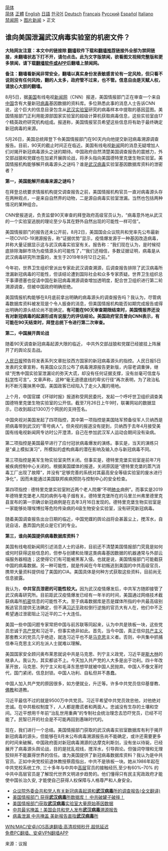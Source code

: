  <!-- 面包屑导航 --> <div class="breadcrumb"><!-- GTranslate: https://gtranslate.io/ -->  <div class="switcher notranslate">  <div class="selected">  <a href="#" onclick="return false;"> 简体</a>  </div>  <div class="option">  <a href="https://www.bannedbook.org" onclick="doGTranslate('zh-CN|zh-CN');jQuery('div.switcher div.selected a').html(jQuery(this).html());return false;" title="简体中文" class="nturl selected"> 简体</a>  <a href="https://www.bannedbook.org/zh-tw/" onclick="doGTranslate('zh-CN|zh-TW');jQuery('div.switcher div.selected a').html(jQuery(this).html());return false;" title="繁體中文" class="nturl"> 正體</a>  <a href="https://www.bannedbook.org/en/" onclick="doGTranslate('zh-CN|en');jQuery('div.switcher div.selected a').html(jQuery(this).html());return false;" title="English" class="nturl"> English</a>  <a href="https://www.bannedbook.org/ja/" onclick="doGTranslate('zh-CN|ja');jQuery('div.switcher div.selected a').html(jQuery(this).html());return false;" title="日本語" class="nturl"> 日語</a>  <a href="https://www.bannedbook.org/ko/" onclick="doGTranslate('zh-CN|ko');jQuery('div.switcher div.selected a').html(jQuery(this).html());return false;" title="한국어" class="nturl"> 한국어</a>  <a href="https://www.bannedbook.org/de/" onclick="doGTranslate('zh-CN|de');jQuery('div.switcher div.selected a').html(jQuery(this).html());return false;" title="Deutsch" class="nturl"> Deutsch</a>  <a href="https://www.bannedbook.org/fr/" onclick="doGTranslate('zh-CN|fr');jQuery('div.switcher div.selected a').html(jQuery(this).html());return false;" title="Français" class="nturl"> Français</a>  <a href="https://www.bannedbook.org/ru/" onclick="doGTranslate('zh-CN|ru');jQuery('div.switcher div.selected a').html(jQuery(this).html());return false;" title="Русский" class="nturl"> Русский</a>  <a href="https://www.bannedbook.org/es/" onclick="doGTranslate('zh-CN|es');jQuery('div.switcher div.selected a').html(jQuery(this).html());return false;" title="Español" class="nturl"> Español</a>  <a href="https://www.bannedbook.org/it/" onclick="doGTranslate('zh-CN|it');jQuery('div.switcher div.selected a').html(jQuery(this).html());return false;" title="Italiano" class="nturl"> Italiano</a>  </div>  </div>      <div class='breadcrumb-sub'><!-- Breadcrumb NavXT 6.3.0 --> <a href="https://www.bannedbook.org/" class="home">禁闻网</a> &gt; <a href="https://www.bannedbook.org/bnews/topimagenews/" class="category">图片新闻</a> &gt; 正文</div></div><h2>谁向美国泄漏武汉病毒实验室的机密文件？</h2> <p class="notice"><b>大陆网友注意：本文中的链接除 <a href="https://github.com/bannedbook/fanqiang" >翻墙</a>软件下载和<a href="https://github.com/killgcd/justmysocks/blob/master/README.md">翻墙推荐</a>链接外全部为禁网链接，未翻墙状态下打不开，请勿点击。此为文字版禁闻，欲看图文视频完整版和更多禁闻，请下载<a href="https://github.com/bannedbook/fanqiang">翻墙软件或APP</a>后翻墙上禁闻网。</p><p>备注：翻墙看新闻非常安全，翻墙以真实身份发表敏感言论有一定风险，但只看不说则没有任何风险，翻的人太多，政府管不过来，也不管。信息自由是天赋人权，请放心大胆的翻墙。</b></p>  <div class="entry"> <p>8月5日，据<a href="https://www.bannedbook.org/bnews/tag/%e7%be%8e%e5%9b%bd/" class="st_tag internal_tag" rel="tag" title="标签 美国 下的日志">美国</a>有线电视<span class='wp_keywordlink_affiliate'><a href="https://www.bannedbook.org/" title="新闻网">新闻网</a></span>（CNN）报道，美国情报部门正在审查一个来自<span class='wp_keywordlink_affiliate'><a href="https://www.bannedbook.org/" title="中国" target="_blank">中国</a></span>含有大量新冠<a href="https://www.bannedbook.org/bnews/tag/%e7%97%85%e6%af%92/" class="st_tag internal_tag" rel="tag" title="标签 病毒 下的日志">病毒</a>基因数据的资料库。多位熟悉此事的消息人士告诉CNN说，这个巨大的信息目录包含从<a href="https://www.bannedbook.org/bnews/tag/%e6%ad%a6%e6%b1%89/" class="st_tag internal_tag" rel="tag" title="标签 武汉 下的日志">武汉</a><a href="https://www.bannedbook.org/bnews/tag/%E5%AE%9E%E9%AA%8C%E5%AE%A4/" class="st_tag internal_tag" rel="tag" title="标签 实验室 下的日志">实验室</a>研究的病毒样本中提取的基因蓝图。美国情报部门正利用能源部国家实验室的超级计算机获取病毒信息，这些实验室由17个精英政府研究机构组成。报道称，美国情报官员希望这些信息将有助于最终确定新冠病毒的来源。</p> <p>5月26日，美国总统拜登下令美国情报部门在90天内向他提交新冠病毒溯源调查报告。目前，90天的截止时间正在临近。美国有线电视<span class='wp_keywordlink_affiliate'><a href="https://www.bannedbook.org/" title="新闻">新闻</a></span>网的消息无疑增加人们对揭开新冠病毒源头之谜的期待。中国政府自然清楚美国调查报告的震撼力，外交部战狼和党媒也在加紧开展舆论战，将矛头指向美国德特里克堡生物实验室。美国情报机构能够解开病毒源头之谜吗？谁是<a href="https://www.bannedbook.org/bnews/tag/%e6%ad%a6%e6%b1%89%e7%97%85%e6%af%92/" class="st_tag internal_tag" rel="tag" title="标签 武汉病毒 下的日志">武汉病毒</a>实验室基因数据库资料的泄密者？</p> <p><strong>第一，美国能解开病毒来源之谜吗？</strong></p> <p>在拜登总统要求情报机构提交调查报告之前，美国情报机构官员一直对病毒源头存在两种观点，一是来自自然界的动物，二是源自病毒实验室泄漏。当然也包括两种情况的某种组合。</p> <p>CNN曾报道说，负责监督90天审查的拜登政府高级官员认为，“病毒意外地从武汉的一个实验室逃脱的理论至少与其在野外自然出现的可能性一样可信”。</p> <p>美国情报部门的报告还未公开前，8月2日，美国国会众议院共和党率先公布最新一项COVID-19溯源报告，称“证据优势”显示，疫情爆发源于一种基因改造病毒，并称大量证据显示这与武汉病毒实验室有关。报告称：“我们现在认为，是时候彻底排除海鲜市场为疫情源头的可能性了，”“我们还相信，多数证据证明，病毒是从武汉病毒研究所泄露的，发生于2019年9月12日之前。”</p>  <p>今年初，世界卫生组织曾派出专家赴武汉调查溯源，后调查报告排除了武汉病毒所泄漏新冠病毒的可能性，但该结论遭到国际社会和众多专家质疑。世界卫生组织总干事谭德塞也促请中国在新冠病毒溯源调查增加透明度，配合世卫组织进行第二轮溯源调查，但被中国政府明确拒绝。</p> <p>美国情报机构能够在8月底前拿出明确的病毒源头的调查报告吗？我认为，尽管病毒数据库资料被发现是个令人振奋的消息，但美国情报机构能否如期完成报告或得出明确的源头结论尚不能确定。<strong>有可能在90天审查期限结束时，美国情报界还没有对新冠病毒的起源形成有说服力的评估结论。美国政府官员曾向CNN表示，有可能在90天结束时，拜登总统下令进行第二次审查。</strong></p> <p><strong>第二，中国展开舆论战</strong></p> <p>随着90天调查新冠病毒起源大限的临近， 中共外交部战狼和党媒已经披挂上阵展开了的舆论反击战。</p> <p><span class='wp_keywordlink'><a href="https://www.bannedbook.org/forum2/topic109.html" title="透视人民日报" target="_blank">人民日报</a></span>预告将发表系列文章批驳西方国家的新冠病毒源头的指控。人民日报5日发表的文章宣称，有美国众议员公布了病毒溯源报告更新版，内容老调重弹，继续“兜售中国实验室泄漏论的弥天大谎，却没有任何证据支撑，没有丝毫可信度与<span class='wp_keywordlink'><a href="https://www.bannedbook.org/forum11/topic309.html" title="禁片：“科学”的棍子" target="_blank">科学</a></span>性可言”。文章声称，这种“毫无道德底线的卑劣行径”再次表明，为了政治私利不断污蔑抹黑中国，美国政客已经陷入了走火入魔的境地。</p> <p>上个月，中国官媒《环球时报》报道称受网民委托，发起一个呼吁世卫组织调查美国德特里克堡生物实验室的公开信。截至7月26日上午9时，联署网站的数据显示，已收到超过1300万个网民的支持签名。</p>  <p>中国央视对美国发起了四项指控，其中第一项指控是美国陆军预备役军人贝纳西是把病毒带到武汉的“零号病人”。但央视的报道没有提到，贝纳西于去年4月接受美国有线电视新闻网专访时公开澄清，自己在参加武汉军人运动会期间没有染病。</p> <p>第二项指控是美国最早进行了应付冠状病毒爆发的演练。事实是，当天的演练只是“桌上模拟演习”，所模拟的虚构病毒的潜在影响及输入亦与新冠病毒不同。</p> <p>第三项指控是美军生物实验室突然关闭。但事实是，德特里克堡实验室是前年7月被疾病控制中心关闭的。根据美国媒体的报道，关闭原因是“德特里克堡的蒸汽消毒工厂出现了故障”，并没有“足够完善的系统对其最高安全等级实验室的废水进行净化”，因而未能通过美国联邦疾病预防与控制中心的安全检查。</p> <p>第四项指控 : 德特里克堡实验室附近两个老人院爆“不明<a href="https://www.bannedbook.org/bnews/tag/%e8%82%ba%e7%82%8e/" class="st_tag internal_tag" rel="tag" title="标签 肺炎 下的日志">肺炎</a>病例”。而事实是2019年德特里克堡老人院的病例与电子烟有关。德特里克堡所在的马里兰州弗里德里克县宣布的第一宗确诊新冠病例是在去年3月16日发现的。德特里克堡生物实验室是一家能够处理埃博拉等危险传染病的4级生物安全实验室，没有研究新冠病毒。</p> <p>随着美国调查报告出台日期的临近，中国党媒的舆论战将会甚嚣尘上，搅浑水，自说自话，愚弄国内民众是它们的专业。</p> <p><strong>第三，谁向美国提供病毒数据库资料？</strong></p>  <p>美国有线电视新闻网引述消息人士的话称，目前还不清楚美国情报部门究竟是如何或何时获得这些信息的，但参与创建和处理这类病毒基因数据的机器通常与外部云端服务器相连；这使得它们有可能被黑客入侵。也就是说，美国情报部门可能截获中国的病毒数据。另一种可能性，就是传闻在今年初叛逃到美国的中共高级官员，携带大量资料提供给了美国的CIA。美国具体是何种方式获取这些资料，目前尚无信息披露。</p> <p>我认为，<strong>中共官员泄密的可能性较大。</strong>因为武汉疫情爆发后，中共军方随即接管了武汉病毒研究所。目前距武汉疫情爆发已经有一年半的时间，美国通过网络技术截获病毒所<a href="https://www.bannedbook.org/bnews/tag/%E6%9C%BA%E5%AF%86/" class="st_tag internal_tag" rel="tag" title="标签 机密 下的日志">机密</a>信息的可能性不大。至于病毒数据库是否是媒体所指的中共最高级别叛逃官员提供无法确定，但不满<a href="https://www.bannedbook.org/bnews/tag/%e4%b9%a0%e8%bf%91%e5%b9%b3/" class="st_tag internal_tag" rel="tag" title="标签 习近平 下的日志">习近平</a>政权倒行逆施的官员大有人在，他们中不乏希望通过泄密阻止习近平的二十大连任。</p> <p>美国一些中国问题专家常把中国与前苏联等同起来，认为中共是铁板一块，这些党员忠诚于<a href="https://www.bannedbook.org/bnews/tag/%e5%85%b1%e4%ba%a7%e5%85%9a/" class="st_tag internal_tag" rel="tag" title="标签 共产党 下的日志">共产党</a>和习近平，但事实绝非如此。首先，当今中国，真正信仰<span class='wp_keywordlink'><a href="https://www.bannedbook.org/forum2/topic6177.html" title="《共产主义的终极目的》" target="_blank">共产主义</a></span>那套教义的党员几乎绝迹，就连习近平也不是<span class='wp_keywordlink'><a href="https://www.bannedbook.org/forum2/topic105.html" title="《马克思的成魔之路》" target="_blank">马克思</a></span>主义者。否则，中共集中抓捕信奉马克思主义的左派人士就难以理解。</p> <p>美国国家安全顾问奥布莱恩就说中共是马克思、列宁主义政党，习近平是<span class='wp_keywordlink'><a href="https://www.bannedbook.org/forum2/topic1256.html" title="斯大林（上、中、下册）" target="_blank">斯大林</a></span>的继承人。我认为，其实都谈不上。今天加入共产党的人大多是出于功利。四十年改革开放，马克思、列宁主义和毛泽东思想早就被中国人民抛弃。中国人不像文革时代，国门紧闭，信息封锁。中国人功利、自私但并不愚蠢。</p> <p>中国人加入共产党的原因很多，如方便就业，升迁等。许多中共党员信仰基督教、<span class='wp_keywordlink'><a href="https://www.qi-gong.me/buddhism/" title="佛教" target="_blank">佛教</a></span>和道教。</p> <p>习近平最信不过的就是9500万中共党员。习近平希望中共党员效忠他，对他绝对忠诚。在中共极权制度下，人人都是撒谎者和两面人。忠诚没有生存的土壤和空间。习近平想用千年前“治乱世用重典”的专制社会统治理念去恐吓党员，已经不可能了。民智已开的社会是不可能再回到愚昧时代的。</p>  <p>现在，我们进行一个总结。美国情报部门获取的武汉病毒实验室数据库有利于揭开新冠病毒的源头，但能够在8月末公布病毒溯源报告尚不能确定，或许还需要更多的时间来破解。中国政府面对新冠病毒溯源的达摩克利斯剑，没有坐以待毙，已经展开了病毒源头舆论战，目的是扰乱视线，搅浑水，引导舆论。但强词夺理和无理狡辩并不能赢得世界的信任。谁为美国提供了新冠病毒数据库资料？我认为是中共官员。正如中央党校前退休教授蔡霞指出，中共不是铁板一块。她从1986年起在中共党校系统工作, 三十多年与中共中<span class='wp_keywordlink_affiliate'><a href="https://www.bannedbook.org/bnews/ccpdope/" title="中共高层内幕" target="_blank">高层</a></span>官员的接触经历,至少有60%–70% 的中共中高层官员是了解现代世界文明进步趋势的。他们懂得只有民主宪政政府才能使中国长治久安, 才能使自己获得人权保障与人格尊严和人身安全。</p> <ul class='op-related-articles' title='相关阅读'> <li><a href='https://www.bannedbook.org/bnews/worldnews/usa/20210807/1601980.html' target='_blank'>众议院外委会共和党人有关新冠病毒起源和<b>武汉病毒</b>所的调查报告(全文翻译)</a></li> <li><a href='https://www.bannedbook.org/bnews/bannedvideo/20210807/1601783.html' target='_blank'>美国情报部门 获得<b>武汉病毒</b>所数据库！    中共破罐子破摔！</a></li> <li><a href='https://www.bannedbook.org/bnews/cbnews/20210806/1601364.html' target='_blank'>美国情报部门获取<b>武汉病毒</b>实验室大量原始基因数据</a></li> <li><a href='https://www.bannedbook.org/bnews/taiwannews/20210803/1599619.html' target='_blank'>中共最劣掩盖！美国会共和党人发布<b>武汉病毒</b>溯源报告</a></li> <li><a href='https://www.bannedbook.org/bnews/taiwannews/20210803/1599361.html' target='_blank'>病毒泄漏 中共掩盖 美新报告直指<b>武汉病毒</b>所</a></li> </ul> <p class="texttj"> <a href="https://github.com/bannedbook/fanqiang/wiki/V2ray%E6%9C%BA%E5%9C%BA" target="_blank">WIN/MAC/安卓/iOS高速翻墙:高清视频秒开,超低延迟</a><br/> <a href="https://github.com/bannedbook/fanqiang/wiki/%E7%A6%81%E9%97%BB%E7%BD%91%E5%AE%89%E5%8D%93%E7%BF%BB%E5%A2%99%E6%96%B0%E9%97%BBAPP" target="_blank">免费PC翻墙、安卓VPN翻墙APP</a></p><p> 来源：议报 </p><a name='sharetosocial'></a>  <div style="margin-bottom:5px;padding-bottom:5px;clear:both"> <div id="archive-pix-1" class="banner-ads"> <!-- AuctionX Display platform tag START --> <div id="26318x728x90x621x_ADSLOT2" clicktrack="%%CLICK_URL_ESC%%"></div> <!-- AuctionX Display platform tag END --> </div> <div id="archive-pix-2" class="banner-ads"> <!-- AuctionX Display platform tag START --> <div id="26315x300x250x621x_ADSLOT2" clicktrack="%%CLICK_URL_ESC%%"></div> <!-- AuctionX Display platform tag END --> </div> </div>  <div id="archive-pix-1" class="banner-ads"> <!-- AuctionX Display platform tag START --> <div id="26318x728x90x621x_ADSLOT3" clicktrack="%%CLICK_URL_ESC%%"></div> <!-- AuctionX Display platform tag END --> </div> </div><!--END ENTRY--> 